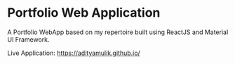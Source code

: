 # Portfolio Web Application

A Portfolio WebApp based on my repertoire built using ReactJS and Material UI Framework.

Live Application: https://adityamulik.github.io/
